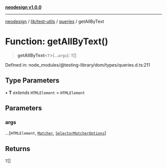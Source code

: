 [**neodesign v1.0.0**](../../../../../README.md)

***

[neodesign](../../../../../modules.md) / [lib/test-utils](../../../README.md) / [queries](../README.md) / getAllByText

# Function: getAllByText()

> **getAllByText**\<`T`\>(...`args`): `T`[]

Defined in: node\_modules/@testing-library/dom/types/queries.d.ts:211

## Type Parameters

• **T** *extends* `HTMLElement` = `HTMLElement`

## Parameters

### args

...\[`HTMLElement`, [`Matcher`](../../../type-aliases/Matcher.md), [`SelectorMatcherOptions`](../../queryHelpers/interfaces/SelectorMatcherOptions.md)\]

## Returns

`T`[]
